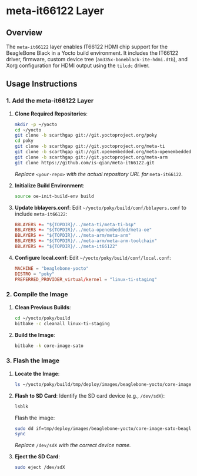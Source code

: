 # meta-it66122 Layer

## Overview

The `meta-it66122` layer enables IT66122 HDMI chip support for the BeagleBone Black in a Yocto build environment. It includes the IT66122 driver, firmware, custom device tree (`am335x-boneblack-ite-hdmi.dtb`), and Xorg configuration for HDMI output using the `tilcdc` driver.

## Usage Instructions

### 1. Add the meta-it66122 Layer

1. **Clone Required Repositories**:

   ```bash
   mkdir -p ~/yocto
   cd ~/yocto
   git clone -b scarthgap git://git.yoctoproject.org/poky
   cd poky
   git clone -b scarthgap git://git.yoctoproject.org/meta-ti
   git clone -b scarthgap git://git.openembedded.org/meta-openembedded
   git clone -b scarthgap git://git.yoctoproject.org/meta-arm
   git clone https://github.com/is-qian/meta-it66122.git
   ```

   *Replace* `<your-repo>` *with the actual repository URL for* `meta-it66122`*.*

2. **Initialize Build Environment**:

   ```bash
   source oe-init-build-env build
   ```

3. **Update bblayers.conf**: Edit `~/yocto/poky/build/conf/bblayers.conf` to include `meta-it66122`:

   ```conf
   BBLAYERS += "${TOPDIR}/../meta-ti/meta-ti-bsp"
   BBLAYERS += "${TOPDIR}/../meta-openembedded/meta-oe"
   BBLAYERS += "${TOPDIR}/../meta-arm/meta-arm"
   BBLAYERS += "${TOPDIR}/../meta-arm/meta-arm-toolchain"
   BBLAYERS += "${TOPDIR}/../meta-it66122"
   ```

4. **Configure local.conf**: Edit `~/yocto/poky/build/conf/local.conf`:

   ```conf
   MACHINE = "beaglebone-yocto"
   DISTRO = "poky"
   PREFERRED_PROVIDER_virtual/kernel = "linux-ti-staging"
   ```

### 2. Compile the Image

1. **Clean Previous Builds**:

   ```bash
   cd ~/yocto/poky/build
   bitbake -c cleanall linux-ti-staging
   ```
2. **Build the Image**:

   ```bash
   bitbake -k core-image-sato
   ```

### 3. Flash the Image

1. **Locate the Image**:

   ```bash
   ls ~/yocto/poky/build/tmp/deploy/images/beaglebone-yocto/core-image-sato-beaglebone-yocto.wic
   ```

2. **Flash to SD Card**: Identify the SD card device (e.g., `/dev/sdX`):

   ```bash
   lsblk
   ```

   Flash the image:

   ```bash
   sudo dd if=tmp/deploy/images/beaglebone-yocto/core-image-sato-beaglebone-yocto.wic of=/dev/sdX bs=4M status=progress
   sync
   ```

   *Replace* `/dev/sdX` *with the correct device name.*

3. **Eject the SD Card**:

   ```bash
   sudo eject /dev/sdX
   ```
